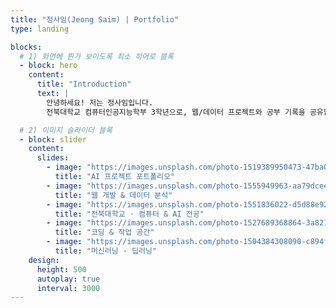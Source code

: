 ```yaml
---
title: "정사임(Jeong Saim) | Portfolio"
type: landing

blocks:
  # 1) 화면에 뭔가 보이도록 최소 히어로 블록
  - block: hero
    content:
      title: "Introduction"
      text: |
        안녕하세요! 저는 정사임입니다.  
        전북대학교 컴퓨터인공지능학부 3학년으로, 웹/데이터 프로젝트와 공부 기록을 공유합니다.

  # 2) 이미지 슬라이더 블록
  - block: slider
    content:
      slides:
        - image: "https://images.unsplash.com/photo-1519389950473-47ba0277781c"
          title: "AI 프로젝트 포트폴리오"
        - image: "https://images.unsplash.com/photo-1555949963-aa79dcee981d"
          title: "웹 개발 & 데이터 분석"
        - image: "https://images.unsplash.com/photo-1551836022-d5d88e9218df"
          title: "전북대학교 · 컴퓨터 & AI 전공"
        - image: "https://images.unsplash.com/photo-1527689368864-3a821dbccc34"
          title: "코딩 & 작업 공간"
        - image: "https://images.unsplash.com/photo-1504384308090-c894fdcc538d"
          title: "머신러닝 · 딥러닝"
    design:
      height: 500
      autoplay: true
      interval: 3000
---
```

